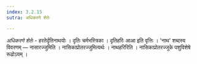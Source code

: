 ```yaml
---
index: 3.2.15
sutra: अधिकरणे शेतेः

---
```

_अधिकरणे शेतेः_ - हरतेर्दृतिनाथयोः । दृतिः चर्मभस्त्रिका । दृतिहरिः आआ इति वृत्तिः । 'नाथ' शब्दस्य विवरणम् — नासारज्जुमिति । नासिकाप्रोतरज्जुमित्यर्थः । नाथहरिरिति । नासिकाप्रोतरज्जुके पशुविशेषे रूढोऽयम् । 